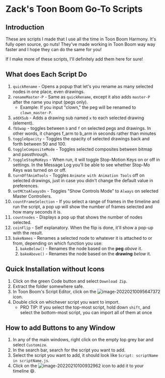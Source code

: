 # Zack's Toon Boom Go-To Scripts

## Introduction

These are scripts I made that I use all the time in Toon Boom Harmony. It's fully open source, go nuts! They've made working in Toon Boom way way faster and I hope they can do the same for you!

If I make more of these scripts, I'll definitely add them here for sure!

## What does Each Script Do

1. `quickRename` - Opens a popup that let's you rename as many selected nodes in one place, even drawings.
2. `renameMaster-P` - Same as `quickRename`, except it also adds `master-P` after the name you input (pegs only). 
   - Example: If you input "clown,"  the peg will be renamed to `clown_master-P`.
3. `addXSub` - Adds a drawing sub named `x` to each selected drawing (element).
4. `fbSwap` - toggles between `b` and `f` on selected pegs and drawings. In other words, it changes f_arm to b_arm in seconds rather than minutes
5. `toggleOpacity` - Toggles the opacity of selected drawings back and forth between 50 and 100.
6. `toggleCompositeMode` - Toggles selected composites between bitmap and passthrough.
7. `toggleStopMoKeys` - When run, it will toggle Stop-Motion Keys on or off in settings. In the Message Log you'll be able to see whether Stop-Mo Keys was turned on or off. 
8. `turnOffAnimTools` - Toggles `Animate with Animation Tools` off on selected drawings, just in case you didn't change the default value in preferences.
9. `setMCtoAlwaysOn` - Toggles "Show Controls Mode" to `Always` on selected Master Controllers.
10. `countFrameSelection` - If you select a range of frames in the timeline and run the script, a pop up will show the number of frames selected and how many seconds it is. 
11. `countnodes` - Displays a pop up that shows the number of nodes selected.
12. `coinFlip` - Self explanatory. When the flip is done, it'll show a pop-up with the result.
13. `bakeNames` - Renames a selected node to whatever it is attached to or from, depending on which function you use:
    1. `bakeBelow()` - Renames the node based on the **peg** *above* it.
    2. `bakeAbove()` - Renames the node based on the **drawing** *below* it.


## Quick Installation without Icons

1. Click on the green Code button and select `Download Zip`.
2. Extract the folder somewhere safe.
3. In Toon Boom's Script Editor, click on the ![image-20220210095647372](https://i.ibb.co/pnYPM7n/image-20220210095647372.png) icon.
4. Double click on whichever script you want to import.
   - PRO TIP: If you select the top-most script, hold down `shift`, and select the bottom-most script, you can import all of them at once

## How to add Buttons  to any Window

1. In any of the main windows, right click on the empty top grey bar and select `Customize`.
2. In the search bar, search for the script you want to add.
3. Select the script you want to add, it should look like `Script: scriptName in scriptName.js`.
5. Click on the ![image-20220210100932962](https://i.ibb.co/2K3L7n9/image-20220210100932962.png) icon to add it to your timeline :smile:.
